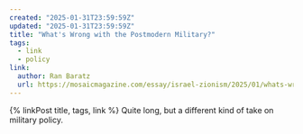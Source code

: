```yaml
---
created: "2025-01-31T23:59:59Z"
updated: "2025-01-31T23:59:59Z"
title: "What's Wrong with the Postmodern Military?"
tags:
  - link
  - policy
link:
  author: Ran Baratz
  url: https://mosaicmagazine.com/essay/israel-zionism/2025/01/whats-wrong-with-the-postmodern-military/
---
```


{% linkPost title, tags, link %} Quite long, but a different kind of take on military policy.
